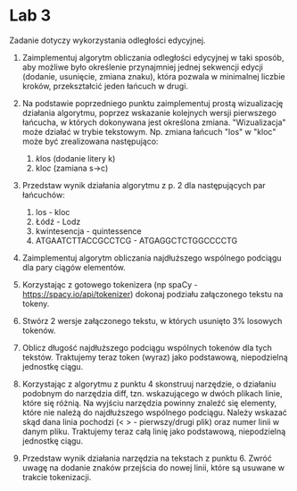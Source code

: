 # Lab 3

Zadanie dotyczy wykorzystania odległości edycyjnej.

1. Zaimplementuj algorytm obliczania odległości edycyjnej w taki sposób, aby możliwe było określenie przynajmniej jednej sekwencji edycji (dodanie, usunięcie, zmiana znaku), która pozwala w minimalnej liczbie kroków, przekształcić jeden łańcuch w drugi.
2. Na podstawie poprzedniego punktu zaimplementuj prostą wizualizację działania algorytmu, poprzez wskazanie kolejnych wersji pierwszego łańcucha, w których dokonywana jest określona zmiana. "Wizualizacja" może działać w trybie tekstowym. Np. zmiana łańcuch "los" w "kloc" może być zrealizowana następująco:
    1. *k*los (dodanie litery k)
    2. klo*c* (zamiana s->c)
3. Przedstaw wynik działania algorytmu z p. 2 dla następujących par łańcuchów:
    1. los - kloc
    2. Łódź - Lodz
    3. kwintesencja - quintessence
    4. ATGAATCTTACCGCCTCG - ATGAGGCTCTGGCCCCTG

4. Zaimplementuj algorytm obliczania najdłuższego wspólnego podciągu dla pary ciągów elementów.
5. Korzystając z gotowego tokenizera (np spaCy - <https://spacy.io/api/tokenizer>) dokonaj podziału załączonego tekstu na tokeny.
6. Stwórz 2 wersje załączonego tekstu, w których usunięto 3% losowych tokenów.
7. Oblicz długość najdłuższego podciągu wspólnych tokenów dla tych tekstów. Traktujemy teraz token (wyraz) jako podstawową, niepodzielną jednostkę ciągu.
8. Korzystając z algorytmu z punktu 4 skonstruuj narzędzie, o działaniu podobnym do narzędzia diff, tzn. wskazującego w dwóch plikach linie, które się różnią. Na wyjściu narzędzia powinny znaleźć się elementy, które nie należą do najdłuższego wspólnego podciągu. Należy wskazać skąd dana linia pochodzi (< > - pierwszy/drugi plik) oraz numer linii w danym pliku. Traktujemy teraz całą linię jako podstawową, niepodzielną jednostkę ciągu.
9. Przedstaw wynik działania narzędzia na tekstach z punktu 6. Zwróć uwagę na dodanie znaków przejścia do nowej linii, które są usuwane w trakcie tokenizacji.
